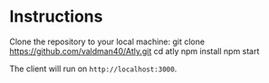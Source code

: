 # Instructions
Clone the repository to your local machine:
git clone https://github.com/valdman40/Atly.git
cd atly
npm install
npm start

The client will run on `http://localhost:3000`.
